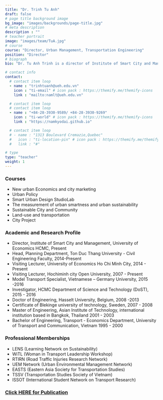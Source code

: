 ```yaml
---
title: "Dr. Trinh Tu Anh"
draft: false
# page title background image
bg_image: "images/backgrounds/page-title.jpg"
# meta description
description : ""
# teacher portrait
image: "images/team/TuA.jpg"
# course
course: "Director, Urban Management, Transportation Engineering"
position: "Director"
# biograph
bio: "Dr. Tu Anh Trinh is a director of Institute of Smart City and Management (ISCM), University of Economics Ho Chi Minh since May 2020. She has built up the academic career as a lecturer and a dean in faculties of many national countries over 20 years. She is a guest lecturer, supervisor, reviewer for master and Phd students in international universities such as Trieste University, Hasselt University, Thammasat University, Handong Global University, etc. She is also a co-chair of the 1st International Conference on Sustainable Development Civil, Urban and Transportation Engineering (CUTE-2016), the 1st Aviation Future: Challenge and Solution 2020 (AFCS2020), and a key organizer and editor of the CUTE-2018. She has worked as a specialist and team leader in local and international research and projects on smart city, urban and transportation planning, road safety, project management, transport economics, public transport, aviation operation, and Social and Environment Impact Assessment (SEIA). She has published scientific papers on her fields in multiple journals and proceedings of academic and press conferences for her academic excellence."

# contact info
contact:
  # contact item loop
  - name : "trinhtuanh@ueh.edu.vn"
    icon : "ti-email" # icon pack : https://themify.me/themify-icons
    link : "mailto:namlt@ueh.edu.vn"

  # contact item loop
  # contact item loop
  - name : "+84-28-3930-9589/ +84-28-3930-9269"
    icon : "ti-world" # icon pack : https://themify.me/themify-icons
    link : "https://namkyodai.github.io"

  # contact item loop
  # - name : "1313 Boulevard Cremazie,Quebec"
  #   icon : "ti-location-pin" # icon pack : https://themify.me/themify-icons
  #   link : "#"

# type
type: "teacher"
weight: 1
---
```



### Courses
* New urban Economics and city marketing
* Urban Policy
* Smart Urban Design StudioLab
* The measurement of urban smartness and urban sustainability
* Sustainable City and Community
* Land-use and transportation
* City Project

### Academic and Research Profile
* Director, Institute of Smart City and Management, University of Economics HCMC, Present
* Head, Planning Department, Ton Duc Thang University - Civil Engineering Faculty, 2014-Present
* Visiting Lecturer, University of Economics Ho Chi Minh City, 2014 - Present
* Visiting Lecturer, Hochiminh city Open University, 2007 - Present
* Model Transport Specialist, Vietnamese – Germany University, 2015 -2016
* Investigator, HCMC Department of Science and Technology (DoST), 2015 - 2016
* Doctor of Engineering, Hasselt University, Belgium, 2008 -2013
* Certificate of Blekinge university of technology, Sweden, 2007 - 2008
* Master of Engineering, Asian Institute of Technology, international institution based in Bangkok, Thailand 2001 - 2003
* Bachelor of Engineering, Transport - Economics Department, University of Transport and Communication, Vietnam 1995 - 2000

### Professional Memberships

* LENS (Learning Network on Sustainability) 
* WiTL (Woman in Transport Leadership Workshop) 
* RTIRN (Road Traffic Injuries Research Network) 
* UEM Network (Urban Environmental Management Network) 
* EASTS (Eastern Asia Society for Transportation Studies) 
* TSSV (Transportation Studies Society of Vietnam) 
* ISSOT (International Student Network on Transport Research) 

### [Click HERE for Publication](https://scholar.google.com.vn/citations?hl=en&user=aaTLa1UAAAAJ&view_op=list_works&sortby=pubdate)
